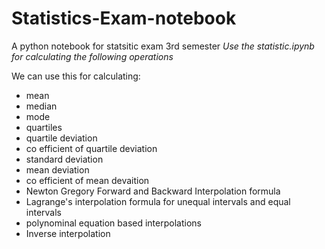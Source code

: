 # Statistics-Exam-notebook
A python notebook for statsitic exam 3rd semester
*Use the statistic.ipynb for calculating the following operations*

We can use this for calculating:
* mean
* median
* mode
* quartiles
* quartile deviation
* co efficient of quartile deviation
* standard deviation
* mean deviation
* co efficient of mean devaition
* Newton Gregory Forward and Backward Interpolation formula
* Lagrange's interpolation formula for unequal intervals and equal intervals
* polynominal equation based interpolations
* Inverse interpolation
